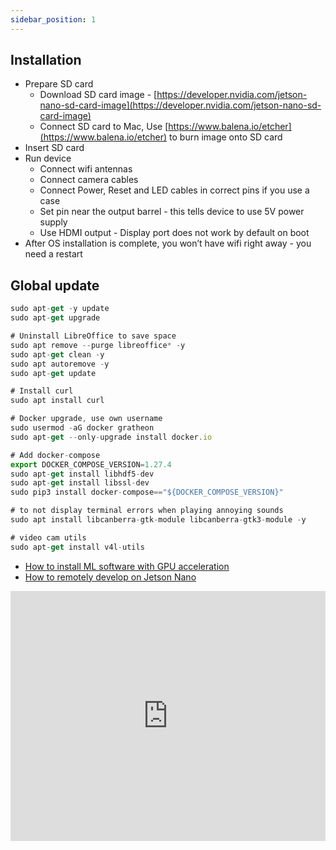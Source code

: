 ```yaml
---
sidebar_position: 1
---
```



## Installation

- Prepare SD card
    - Download SD card image - [https://developer.nvidia.com/jetson-nano-sd-card-image](https://developer.nvidia.com/jetson-nano-sd-card-image)
    - Connect SD card to Mac, Use [https://www.balena.io/etcher](https://www.balena.io/etcher) to burn image onto SD card
- Insert SD card
- Run device
    - Connect wifi antennas
    - Connect camera cables
    - Connect Power, Reset and LED cables in correct pins if you use a case
    - Set pin near the output barrel - this tells device to use 5V power supply
    - Use HDMI output - Display port does not work by default on boot
- After OS installation is complete, you won’t have wifi right away - you need a restart

## Global update

```jsx
sudo apt-get -y update
sudo apt-get upgrade

# Uninstall LibreOffice to save space
sudo apt remove --purge libreoffice* -y
sudo apt-get clean -y
sudo apt autoremove -y
sudo apt-get update

# Install curl
sudo apt install curl

# Docker upgrade, use own username
sudo usermod -aG docker gratheon
sudo apt-get --only-upgrade install docker.io

# Add docker-compose
export DOCKER_COMPOSE_VERSION=1.27.4
sudo apt-get install libhdf5-dev
sudo apt-get install libssl-dev
sudo pip3 install docker-compose=="${DOCKER_COMPOSE_VERSION}"

# to not display terminal errors when playing annoying sounds
sudo apt install libcanberra-gtk-module libcanberra-gtk3-module -y

# video cam utils
sudo apt-get install v4l-utils
```

- [How to install ML software with GPU acceleration](https://www.notion.so/How-to-install-ML-software-with-GPU-acceleration-09b95e4ad1554b6cbf9cbfd2820332c2?pvs=21)
- [How to remotely develop on Jetson Nano](https://www.notion.so/How-to-remotely-develop-on-Jetson-Nano-f36ca684a76d46168bb0af3cbcbdb142?pvs=21)

<iframe width="100%" height="400" src="https://www.youtube.com/embed/GQ3drRllX3I" title="Jetson Nano B01 - Dual RPi Cameras + how to get faster frame rates" frameborder="0" allow="accelerometer; autoplay; clipboard-write; encrypted-media; gyroscope; picture-in-picture; web-share" referrerpolicy="strict-origin-when-cross-origin" allowfullscreen></iframe>
